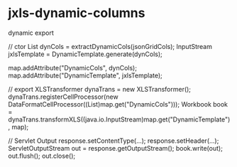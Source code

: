 # jxls-dynamic-columns
dynamic export

// ctor 
List<DynamicColumnModel> dynCols = extractDynamicCols(jsonGridCols);
InputStream jxlsTemplate = DynamicTemplate.generate(dynCols);

map.addAttribute("DynamicCols", dynCols);
map.addAttribute("DynamicTemplate", jxlsTemplate);

// export
XLSTransformer dynaTrans = new XLSTransformer();
dynaTrans.registerCellProcessor(new DataFormatCellProcessor((List<DynamicColumnModel>)map.get("DynamicCols")));
Workbook book = dynaTrans.transformXLS((java.io.InputStream)map.get("DynamicTemplate"), map);

// Servlet Output
response.setContentType(...);
response.setHeader(...);
ServletOutputStream out = response.getOutputStream();
book.write(out);
out.flush();
out.close();
